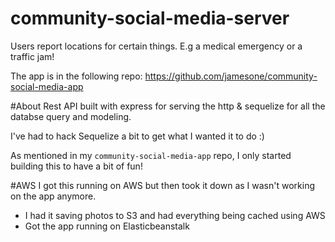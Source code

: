 # community-social-media-server
Users report locations for certain things. E.g a medical emergency or a traffic jam!

The app is in the following repo:
https://github.com/jamesone/community-social-media-app

#About
Rest API built with express for serving the http & sequelize for all the databse query and modeling.

I've had to hack Sequelize a bit to get what I wanted it to do :) 

As mentioned in my `community-social-media-app` repo, I only started building this to have a bit of fun!

#AWS
I got this running on AWS but then took it down as I wasn't working on the app anymore. 

- I had it saving photos to S3 and had everything being cached using AWS
- Got the app running on Elasticbeanstalk



